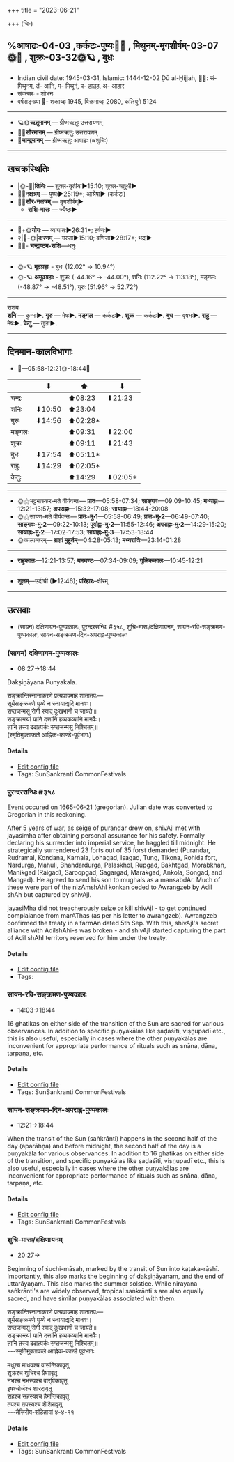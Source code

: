 +++
title = "2023-06-21"

+++
(चि॰)
## %आषाढः-04-03  ,कर्कटः-पुष्यः🌛🌌  ,  मिथुनम्-मृगशीर्षम्-03-07🌞🌌  ,  शुक्रः-03-32🌞🪐  , बुधः
- Indian civil date: 1945-03-31, Islamic: 1444-12-02 Ḏū al-Ḥijjah, 🌌🌞: सं- मिथुनम्, तं- आनि, म- मिथुनं, प- हाड़्ह, अ- आहार
- संवत्सरः - शोभनः
- वर्षसङ्ख्या 🌛- शकाब्दः 1945, विक्रमाब्दः 2080, कलियुगे 5124
___________________
- 🪐🌞**ऋतुमानम्** — ग्रीष्मऋतुः उत्तरायणम्
- 🌌🌞**सौरमानम्** — ग्रीष्मऋतुः उत्तरायणम्
- 🌛**चान्द्रमानम्** — ग्रीष्मऋतुः आषाढः (≈शुचिः)
___________________


## खचक्रस्थितिः
- |🌞-🌛|**तिथिः** — शुक्ल-तृतीया►15:10; शुक्ल-चतुर्थी►  
- 🌌🌛**नक्षत्रम्** — पुष्यः►25:19*; आश्रेषा► (कर्कटः)  
- 🌌🌞**सौर-नक्षत्रम्** — मृगशीर्षम्►  
  - **राशि-मासः** — ज्यैष्ठः► 
___________________
- 🌛+🌞**योगः** — व्याघातः►26:31*; हर्षणः►  
- २|🌛-🌞|**करणम्** — गरजा►15:10; वणिजा►28:17*; भद्रा►  
- 🌌🌛- **चन्द्राष्टम-राशिः**—धनुः  
___________________
- 🌞-🪐 **मूढग्रहाः** - बुधः (12.02° → 10.94°)
- 🌞-🪐 **अमूढग्रहाः** - शुक्रः (-44.16° → -44.00°), शनिः (112.22° → 113.18°), मङ्गलः (-48.87° → -48.51°), गुरुः (51.96° → 52.72°)
___________________
राशयः  
**शनि** — कुम्भः►. **गुरु** — मेषः►. **मङ्गल** — कर्कटः►. **शुक्र** — कर्कटः►. **बुध** — वृषभः►. **राहु** — मेषः►. **केतु** — तुला►. 
___________________


## दिनमान-कालविभागाः
- 🌅—05:58-12:21🌞-18:44🌇  

|      |⬇     |⬆     |⬇     |
|------|-----|-----|------|
|चन्द्रः|     |⬆08:23 |⬇21:23 |
|शनिः   |⬇10:50 |⬆23:04 |     |
|गुरुः  |⬇14:56 |⬆02:28*|     |
|मङ्गलः |     |⬆09:31 |⬇22:00 |
|शुक्रः |     |⬆09:11 |⬇21:43 |
|बुधः   |⬇17:54 |⬆05:11*|     |
|राहुः  |⬇14:29 |⬆02:05*|     |
|केतुः  |     |⬆14:29 |⬇02:05*|
___________________
- 🌞⚝भट्टभास्कर-मते वीर्यवन्तः— **प्रातः**—05:58-07:34; **साङ्गवः**—09:09-10:45; **मध्याह्नः**—12:21-13:57; **अपराह्णः**—15:32-17:08; **सायाह्नः**—18:44-20:08  
- 🌞⚝सायण-मते वीर्यवन्तः— **प्रातः-मु॰1**—05:58-06:49; **प्रातः-मु॰2**—06:49-07:40; **साङ्गवः-मु॰2**—09:22-10:13; **पूर्वाह्णः-मु॰2**—11:55-12:46; **अपराह्णः-मु॰2**—14:29-15:20; **सायाह्नः-मु॰2**—17:02-17:53; **सायाह्नः-मु॰3**—17:53-18:44  
- 🌞कालान्तरम्— **ब्राह्मं मुहूर्तम्**—04:28-05:13; **मध्यरात्रिः**—23:14-01:28  
___________________
- **राहुकालः**—12:21-13:57; **यमघण्टः**—07:34-09:09; **गुलिककालः**—10:45-12:21  
___________________
- **शूलम्**—उदीची (►12:46); **परिहारः**–क्षीरम्  
___________________

## उत्सवाः
- (सायन) दक्षिणायन-पुण्यकालः, पुरन्दरसन्धिः #३५८, शुचि-मासः/दक्षिणायनम्, सायन-रवि-सङ्क्रमण-पुण्यकालः, सायन-सङ्क्रमण-दिन-अपराह्ण-पुण्यकालः
### (सायन) दक्षिणायन-पुण्यकालः
- 08:27→18:44



Dakṣiṇāyana Punyakala.

सङ्क्रान्तिस्नानाकरणे प्रत्यवायमाह शातातपः—  
सूर्यसङ्क्रमणे पुण्ये न स्नायाद्यदि मानवः।  
सप्तजन्मसु रोगी स्याद् दुःखभागी च जायते॥  
सङ्क्रान्त्यां यानि दत्तानि हव्यकव्यानि मानवैः।  
तानि तस्य ददात्यर्कः सप्तजन्मसु निश्चितम्॥  
(स्मृतिमुक्ताफले आह्निक-काण्डे-पूर्वभागः)



#### Details
- [Edit config file](https://github.com/jyotisham/adyatithi/blob/master/time_focus/sankrAnti/description_only/dakSiNAyana-puNyakAlaH.toml)
- Tags: SunSankranti CommonFestivals


### पुरन्दरसन्धिः #३५८

Event occured on 1665-06-21 (gregorian). Julian date was converted to Gregorian in this reckoning. 

After 5 years of war, as seige of purandar drew on, shivAjI met with jayasimha after obtaining personal assurance for his safety. Formally declaring his surrender into imperial service, he haggled till midnight. He strategically surrendered 23 forts out of 35 forst demanded (Purandar, Rudramal, Kondana, Karnala, Lohagad, Isagad, Tung, Tikona, Rohida fort, Nardurga, Mahuli, Bhandardurga, Palaskhol, Rupgad, Bakhtgad, Morabkhan, Manikgad (Raigad), Saroopgad, Sagargad, Marakgad, Ankola, Songad, and Mangad). He agreed to send his son to mughals as a mansabdAr. Much of these were part of the nizAmshAhI konkan ceded to Awrangzeb by Adil shAh but captured by shivAjI.

jayasiMha did not treacherously seize or kill shivAjI - to get continued complaiance from marAThas (as per his letter to awrangzeb). Awrangzeb confirmed the treaty in a farmAn dated 5th Sep. With this, shivAjI's secret alliance with AdilshAhi-s was broken - and shivAjI started capturing the part of Adil shAhI territory reserved for him under the treaty.

#### Details
- [Edit config file](https://github.com/jyotisham/adyatithi/blob/master/mahApuruSha/xatra-later/julian/day/06/11/purandhara-sandhiH.toml)
- Tags: 


### सायन-रवि-सङ्क्रमण-पुण्यकालः
- 14:03→18:44



16 ghatikas on either side of the transition of the Sun are sacred for various observances. In addition to specific puṇyakālas like ṣaḍaśīti, viṣṇupadī etc., this is also useful, especially in cases where the other puṇyakālas are inconvenient for appropriate performance of rituals such as snāna, dāna, tarpaṇa, etc.

#### Details
- [Edit config file](https://github.com/jyotisham/adyatithi/blob/master/time_focus/sankrAnti/description_only/sAyana-ravi-saGkramaNa-puNyakAlaH.toml)
- Tags: SunSankranti CommonFestivals


### सायन-सङ्क्रमण-दिन-अपराह्ण-पुण्यकालः
- 12:21→18:44



When the transit of the Sun (saṅkrānti) happens in the second half of the day (aparāhṇa) and before midnight, the second half of the day is a puṇyakāla for various observances. In addition to 16 ghatikas on either side of the transition, and specific puṇyakālas like ṣaḍaśīti, viṣṇupadī etc., this is also useful, especially in cases where the other puṇyakālas are inconvenient for appropriate performance of rituals such as snāna, dāna, tarpaṇa, etc.

#### Details
- [Edit config file](https://github.com/jyotisham/adyatithi/blob/master/time_focus/sankrAnti/description_only/sAyana-saGkramaNa-dina-aparAhNa-puNyakAlaH.toml)
- Tags: SunSankranti CommonFestivals


### शुचि-मासः/दक्षिणायनम्
- 20:27→



Beginning of śuchi-māsaḥ, marked by the transit of Sun into kaṭaka-rāshī. Importantly, this also marks the beginning of dakṣiṇāyanam, and the end of uttarāyaṇam. This also marks the summer solstice. While nirayana saṅkrānti's are widely observed, tropical saṅkrānti's are also equally sacred, and have similar puṇyakālas associated with them.

सङ्क्रान्तिस्नानाकरणे प्रत्यवायमाह शातातपः—  
सूर्यसङ्क्रमणे पुण्ये न स्नायाद्यदि मानवः।  
सप्तजन्मसु रोगी स्याद् दुःखभागी च जायते॥  
सङ्क्रान्त्यां यानि दत्तानि हव्यकव्यानि मानवैः।  
तानि तस्य ददात्यर्कः सप्तजन्मसु निश्चितम्॥  
---स्मृतिमुक्ताफले आह्निक-काण्डे पूर्वभागः  
  
मधुश्च माधवश्च वासन्तिकावृतू  
शुक्रश्च शुचिश्च ग्रैष्मावृतू   
नभश्च नभस्यश्च वार्‌षिकावृतू   
इषश्चोर्जश्च शारदावृतू   
सहश्च सहस्यश्च हैमन्तिकावृतू  
तपश्च तपस्यश्च शैशिरावृतू  
---तैत्तिरीय-संहितायां ४-४-११



#### Details
- [Edit config file](https://github.com/jyotisham/adyatithi/blob/master/time_focus/sankrAnti/description_only/zuci-mAsaH_or_dakSiNAyanam.toml)
- Tags: SunSankranti CommonFestivals



